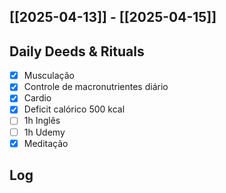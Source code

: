 ## [[2025-04-13]] - [[2025-04-15]]

## Daily Deeds & Rituals

- [x] Musculação 
- [x] Controle de macronutrientes diário
- [x] Cardio
- [x] Deficit calórico 500 kcal
- [ ] 1h Inglês
- [ ] 1h Udemy
- [x] Meditação
## Log

